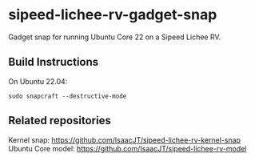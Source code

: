 # sipeed-lichee-rv-gadget-snap

Gadget snap for running Ubuntu Core 22 on a Sipeed Lichee RV.

## Build Instructions

On Ubuntu 22.04:

    sudo snapcraft --destructive-mode
    
## Related repositories

Kernel snap: https://github.com/IsaacJT/sipeed-lichee-rv-kernel-snap
Ubuntu Core model: https://github.com/IsaacJT/sipeed-lichee-rv-model
